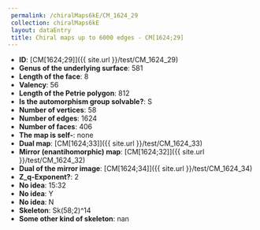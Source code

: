 ```yaml
--- 
 permalink: /chiralMaps6kE/CM_1624_29 
 collection: chiralMaps6kE
 layout: dataEntry
 title: Chiral maps up to 6000 edges - CM[1624;29]
---
```


- **ID**: [CM[1624;29]]({{ site.url }}/test/CM_1624_29)
- **Genus of the underlying surface**: 581
- **Length of the face**: 8
- **Valency**: 56
- **Length of the Petrie polygon**: 812
- **Is the automorphism group solvable?**: S
- **Number of vertices**: 58
- **Number of edges**: 1624
- **Number of faces**: 406
- **The map is self-**: none
- **Dual map**: [CM[1624;33]]({{ site.url }}/test/CM_1624_33)
- **Mirror (enantihomorphic) map**: [CM[1624;32]]({{ site.url }}/test/CM_1624_32)
- **Dual of the mirror image**: [CM[1624;34]]({{ site.url }}/test/CM_1624_34)
- **Z_q-Exponent?**: 2
- **No idea**:  15:32
- **No idea**: Y
- **No idea**: N
- **Skeleton**: Sk(58;2)^14
- **Some other kind of skeleton**: nan
